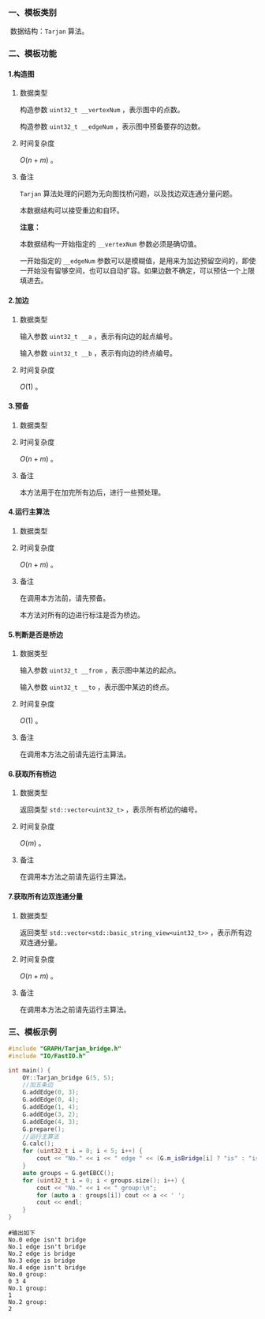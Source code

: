 ### 一、模板类别

​	数据结构：`Tarjan` 算法。

### 二、模板功能

#### 1.构造图

1. 数据类型

   构造参数 `uint32_t __vertexNum`​ ，表示图中的点数。

   构造参数 `uint32_t __edgeNum` ，表示图中预备要存的边数。

2. 时间复杂度

   $O(n+m)$ 。

3. 备注

   `Tarjan` 算法处理的问题为无向图找桥问题，以及找边双连通分量问题。

   本数据结构可以接受重边和自环。
   
   **注意：**

   本数据结构一开始指定的 `__vertexNum` 参数必须是确切值。
   
   一开始指定的 `__edgeNum` 参数可以是模糊值，是用来为加边预留空间的，即使一开始没有留够空间，也可以自动扩容。如果边数不确定，可以预估一个上限填进去。

#### 2.加边

1. 数据类型

   输入参数 `uint32_t __a`​ ，表示有向边的起点编号。

   输入参数 `uint32_t __b` ，表示有向边的终点编号。

2. 时间复杂度

   $O(1)$ 。


#### 3.预备

1. 数据类型

2. 时间复杂度

   $O(n+m)$ 。

3. 备注

   本方法用于在加完所有边后，进行一些预处理。

#### 4.运行主算法

1. 数据类型

2. 时间复杂度

   $O(n+m)$ 。

3. 备注

   在调用本方法前，请先预备。
   
   本方法对所有的边进行标注是否为桥边。


#### 5.判断是否是桥边

1. 数据类型

   输入参数 `uint32_t __from` ，表示图中某边的起点。

   输入参数 `uint32_t __to` ，表示图中某边的终点。

2. 时间复杂度

   $O(1)$ 。

3. 备注

   在调用本方法之前请先运行主算法。

#### 6.获取所有桥边

1. 数据类型

   返回类型 `std::vector<uint32_t>` ，表示所有桥边的编号。

2. 时间复杂度

   $O(m)$ 。

3. 备注

   在调用本方法之前请先运行主算法。

#### 7.获取所有边双连通分量

1. 数据类型

   返回类型 `std::vector<std::basic_string_view<uint32_t>>` ，表示所有边双连通分量。

2. 时间复杂度

   $O(n+m)$ 。

3. 备注

   在调用本方法之前请先运行主算法。

### 三、模板示例

```c++
#include "GRAPH/Tarjan_bridge.h"
#include "IO/FastIO.h"

int main() {
    OY::Tarjan_bridge G(5, 5);
    //加五条边
    G.addEdge(0, 3);
    G.addEdge(0, 4);
    G.addEdge(1, 4);
    G.addEdge(3, 2);
    G.addEdge(4, 3);
    G.prepare();
    //运行主算法
    G.calc();
    for (uint32_t i = 0; i < 5; i++) {
        cout << "No." << i << " edge " << (G.m_isBridge[i] ? "is" : "isn't") << " bridge\n";
    }
    auto groups = G.getEBCC();
    for (uint32_t i = 0; i < groups.size(); i++) {
        cout << "No." << i << " group:\n";
        for (auto a : groups[i]) cout << a << ' ';
        cout << endl;
    }
}
```

```
#输出如下
No.0 edge isn't bridge
No.1 edge isn't bridge
No.2 edge is bridge
No.3 edge is bridge
No.4 edge isn't bridge
No.0 group:
0 3 4 
No.1 group:
1 
No.2 group:
2 

```

